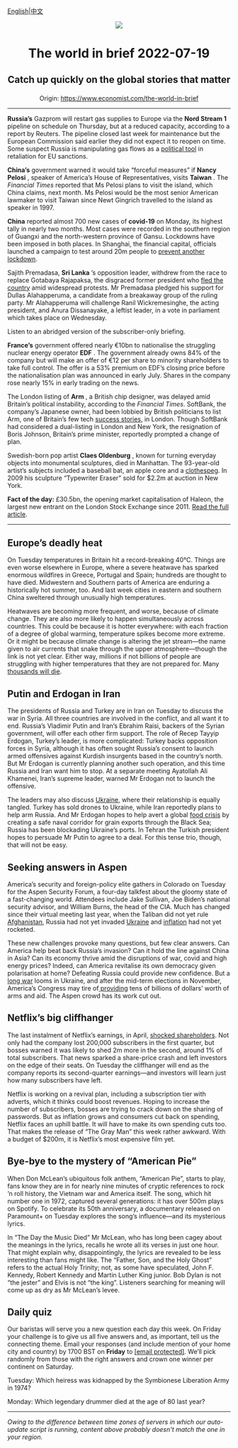 [English](https://github.com/arielherself/espresso/blob/main/README.md)|[中文](https://github-com.translate.goog/arielherself/espresso/blob/main/README.md?_x_tr_sl=en&_x_tr_tl=zh-CN&_x_tr_hl=zh-CN&_x_tr_pto=wapp)

<div align="center"><img src="https://cdn.static-economist.com/sites/all/themes/econfinal/images/svg/logo.svg" align-center /></div>

# <p align="center">The world in brief 2022-07-19</p>

## <p align="center">Catch up quickly on the global stories that matter</p>

<p align="center">Origin: <a href="https://www.economist.com/the-world-in-brief">https://www.economist.com/the-world-in-brief</a><hr>

 **Russia’s** Gazprom will restart gas supplies to Europe via the **Nord Stream 1** pipeline on schedule on Thursday, but at a reduced capacity, according to a report by Reuters. The pipeline closed last week for maintenance but the European Commission said earlier they did not expect it to reopen on time. Some suspect Russia is manipulating gas flows as a [political tool](https://www.economist.com/europe/2022/07/11/europe-is-preparing-for-russian-gas-to-be-cut-off-this-winter) in retaliation for EU sanctions.

 **China’s** government warned it would take “forceful measures” if **Nancy Pelosi** , speaker of America’s House of Representatives, visits **Taiwan** . The <em>Financial Times</em> reported that Ms Pelosi plans to visit the island, which China claims, next month. Ms Pelosi would be the most senior American lawmaker to visit Taiwan since Newt Gingrich travelled to the island as speaker in 1997.

 **China** reported almost 700 new cases of **covid-19** on Monday, its highest tally in nearly two months. Most cases were recorded in the southern region of Guangxi and the north-western province of Gansu. Lockdowns have been imposed in both places. In Shanghai, the financial capital, officials launched a campaign to test around 20m people to [prevent another lockdown](https://www.economist.com/finance-and-economics/2022/06/16/in-stamping-out-covid-china-has-stomped-on-confidence).

Sajith Premadasa, **Sri Lanka** ’s opposition leader, withdrew from the race to replace Gotabaya Rajapaksa, the disgraced former president who [fled the country](https://www.economist.com/asia/2022/07/13/sri-lankas-president-flees-leaving-the-country-in-chaos) amid widespread protests. Mr Premadasa pledged his support for Dullas Alahapperuma, a candidate from a breakaway group of the ruling party. Mr Alahapperuma will challenge Ranil Wickremesinghe, the acting president, and Anura Dissanayake, a leftist leader, in a vote in parliament which takes place on Wednesday.

Listen to an abridged version of the subscriber-only briefing.

 **France’s** government offered nearly €10bn to nationalise the struggling nuclear energy operator **EDF** . The government already owns 84% of the company but will make an offer of €12 per share to minority shareholders to take full control. The offer is a 53% premium on EDF’s closing price before the nationalisation plan was announced in early July. Shares in the company rose nearly 15% in early trading on the news.

The London listing of **Arm** , a British chip designer, was delayed amid Britain’s political instability, according to the <em>Financial Times</em>. SoftBank, the company’s Japanese owner, had been lobbied by British politicians to list Arm, one of Britain’s few tech [success stories](https://www.economist.com/business/2022/06/22/why-everyone-wants-arm), in London. Though SoftBank had considered a dual-listing in London and New York, the resignation of Boris Johnson, Britain’s prime minister, reportedly prompted a change of plan.

Swedish-born pop artist **Claes Oldenburg** , known for turning everyday objects into monumental sculptures, died in Manhattan. The 93-year-old artist’s subjects included a baseball bat, an apple core and a [clothespeg](https://www.economist.com/christmas-specials/2016/12/24/a-celebration-of-the-oddly-modern-oddly-mystical-clothespeg). In 2009 his sculpture “Typewriter Eraser” sold for $2.2m at auction in New York. 

 **Fact of the day:** £30.5bn, the opening market capitalisation of Haleon, the largest new entrant on the London Stock Exchange since 2011. [Read the full article](https://www.economist.com/britain/2022/07/18/haleons-listing-shows-the-woes-of-the-london-stock-exchange).

----------

## Europe’s deadly heat

On Tuesday temperatures in Britain hit a record-breaking 40°C. Things are even worse elsewhere in Europe, where a severe heatwave has sparked enormous wildfires in Greece, Portugal and Spain; hundreds are thought to have died. Midwestern and Southern parts of America are enduring a historically hot summer, too. And last week cities in eastern and southern China sweltered through unusually high temperatures.

Heatwaves are becoming more frequent, and worse, because of climate change. They are also more likely to happen simultaneously across countries. This could be because it is hotter everywhere: with each fraction of a degree of global warming, temperature spikes become more extreme. Or it might be because climate change is altering the jet stream—the name given to air currents that snake through the upper atmosphere—though the link is not yet clear. Either way, millions if not billions of people are struggling with higher temperatures that they are not prepared for. Many [thousands will die](https://www.economist.com/leaders/2021/07/03/the-danger-posed-by-heatwaves-deserves-to-be-taken-more-seriously).

## Putin and Erdogan in Iran

The presidents of Russia and Turkey are in Iran on Tuesday to discuss the war in Syria. All three countries are involved in the conflict, and all want it to end. Russia’s Vladimir Putin and Iran’s Ebrahim Raisi, backers of the Syrian government, will offer each other firm support. The role of Recep Tayyip Erdogan, Turkey’s leader, is more complicated: Turkey backs opposition forces in Syria, although it has often sought Russia’s consent to launch armed offensives against Kurdish insurgents based in the country’s north. But Mr Erdogan is currently planning another such operation, and this time Russia and Iran want him to stop. At a separate meeting Ayatollah Ali Khamenei, Iran’s supreme leader, warned Mr Erdogan not to launch the offensive. 

The leaders may also discuss [Ukraine](https://www.economist.com/ukraine-crisis), where their relationship is equally tangled. Turkey has sold drones to Ukraine, while Iran reportedly plans to help arm Russia. And Mr Erdogan hopes to help avert a global [food crisis](https://www.economist.com/leaders/2022/05/19/the-coming-food-catastrophe) by creating a safe naval corridor for grain exports through the Black Sea; Russia has been blockading Ukraine’s ports. In Tehran the Turkish president hopes to persuade Mr Putin to agree to a deal. For this tense trio, though, that will not be easy.

## Seeking answers in Aspen

America’s security and foreign-policy elite gathers in Colorado on Tuesday for the Aspen Security Forum, a four-day talkfest about the gloomy state of a fast-changing world. Attendees include Jake Sullivan, Joe Biden’s national security advisor, and William Burns, the head of the CIA. Much has changed since their virtual meeting last year, when the Taliban did not yet rule [Afghanistan](https://www.economist.com/afghanistan), Russia had not yet invaded [Ukraine](https://www.economist.com/ukraine-crisis) and [inflation](https://www.economist.com/finance-and-economics/2022/07/13/american-inflation-tops-forecasts-yet-again-adding-to-recession-risks) had not yet rocketed.

These new challenges provoke many questions, but few clear answers. Can America help beat back Russia’s invasion? Can it hold the line against China in Asia? Can its economy thrive amid the disruptions of war, covid and high energy prices? Indeed, can America revitalise its own democracy given polarisation at home? Defeating Russia could provide new confidence. But a [long war](https://www.economist.com/leaders/2022/06/30/how-to-win-ukraines-long-war) looms in Ukraine, and after the mid-term elections in November, America’s Congress may tire of[ providing](https://www.economist.com/united-states/2022/07/17/is-america-growing-weary-of-the-long-war-in-ukraine) tens of billions of dollars’ worth of arms and aid. The Aspen crowd has its work cut out.

## Netflix’s big cliffhanger

The last instalment of Netflix’s earnings, in April, [shocked shareholders](https://www.economist.com/business/netflix-sheds-subscribers-and-170bn-in-market-value/21808847). Not only had the company lost 200,000 subscribers in the first quarter, but bosses warned it was likely to shed 2m more in the second, around 1% of total subscribers. That news sparked a share-price crash and left investors on the edge of their seats. On Tuesday the cliffhanger will end as the company reports its second-quarter earnings—and investors will learn just how many subscribers have left.

Netflix is working on a revival plan, including a subscription tier with adverts, which it thinks could boost revenues. Hoping to increase the number of subscribers, bosses are trying to crack down on the sharing of passwords. But as inflation grows and consumers cut back on spending, Netflix faces an uphill battle. It will have to make its own spending cuts too. That makes the release of “The Gray Man” this week rather awkward. With a budget of $200m, it is Netflix’s most expensive film yet.

## Bye-bye to the mystery of “American Pie”

When Don McLean’s ubiquitous folk anthem, “American Pie”, starts to play, fans know they are in for nearly nine minutes of cryptic references to rock ’n roll history, the Vietnam war and America itself. The song, which hit number one in 1972, captured several generations: it has over 500m plays on Spotify. To celebrate its 50th anniversary, a documentary released on Paramount+ on Tuesday explores the song’s influence—and its mysterious lyrics.

In “The Day the Music Died” Mr McLean, who has long been cagey about the meanings in the lyrics, recalls he wrote all its verses in just one hour. That might explain why, disappointingly, the lyrics are revealed to be less interesting than fans might like. The “Father, Son, and the Holy Ghost” refers to the actual Holy Trinity; not, as some have speculated, John F. Kennedy, Robert Kennedy and Martin Luther King junior. Bob Dylan is not “the jester” and Elvis is not “the king”. Listeners searching for meaning will come up as dry as Mr McLean’s levee.

## Daily quiz

Our baristas will serve you a new question each day this week. On Friday your challenge is to give us all five answers and, as important, tell us the connecting theme. Email your responses (and include mention of your home city and country) by 1700 BST on **Friday** to [<span class="__cf_email__" data-cfemail="4b1a3e22310e383b392e3838240b2e282425242622383f65282426">[email&#160;protected]</span>](https://mail.google.com/mail/?view=cm&amp;fs=1&amp;tf=1&amp;to=QuizEspresso@economist.com). We’ll pick randomly from those with the right answers and crown one winner per continent on Saturday.

Tuesday: Which heiress was kidnapped by the Symbionese Liberation Army in 1974?

Monday: Which legendary drummer died at the age of 80 last year?

----------

*Owing to the difference between time zones of servers in which our auto-update script is running, content above probably doesn't match the one in your region.*
